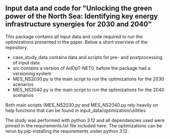 Input data and code for "Unlocking the green power of the North Sea: Identifying key energy infrastructure synergies for 2030 and 2040"
--------------------------------
This package contains all input data and code required to run the optimizations
presented in the paper. Below a short overview of the repository.

- case_study_data contains data and scripts for pre- and postprocessing of input data
- src contains a version of AdOpT-NET0, before the package had a versioning system
- MES_NS2030.py is the main script to run the optimizations for the 2030 scenarios
- MES_NS2040.py is the main script to run the optimizations for the 2040 scenarios

Both main scripts (MES_NS2030.py and MES_NS2040.py rely heavily on help functions that
can be found in input_data/optimization/utilities

The study was performed with python 3.12 and all dependencies used were pinned in the
requirements.txt file included here. The optimizations can be rerun by pip-installing
the requirements under python 3.12.
